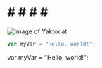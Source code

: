 # # # # # #
![Image of Yaktocat](https://octodex.github.com/images/yaktocat.png)
``` javascript
var myVar = "Hello, world!";
```

var myVar = "Hello, world!";
